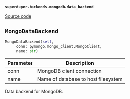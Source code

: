 **`superduper.backends.mongodb.data_backend`** 

[Source code](https://github.com/superduper/superduper/blob/main/superduper/backends/mongodb/data_backend.py)

## `MongoDataBackend` 

```python
MongoDataBackend(self,
     conn: pymongo.mongo_client.MongoClient,
     name: str)
```
| Parameter | Description |
|-----------|-------------|
| conn | MongoDB client connection |
| name | Name of database to host filesystem |

Data backend for MongoDB.

